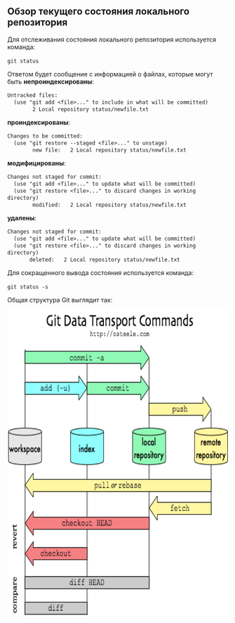 ## Обзор текущего состояния локального репозитория

Для отслеживания состояния локального репозитория используется команда:

`git status`

Ответом будет сообщение с информацией о файлах, которые могут быть **непроиндексированы**:
```
Untracked files:
  (use "git add <file>..." to include in what will be committed)
        2 Local repository status/newfile.txt
```
 **проиндексированы**:
```
Changes to be committed:
  (use "git restore --staged <file>..." to unstage)
        new file:   2 Local repository status/newfile.txt
```

**модифицированы**:
```
Changes not staged for commit:
  (use "git add <file>..." to update what will be committed)
  (use "git restore <file>..." to discard changes in working directory)
        modified:   2 Local repository status/newfile.txt
```

**удалены**:
```
Changes not staged for commit:
  (use "git add <file>..." to update what will be committed)
  (use "git restore <file>..." to discard changes in working directory)
       deleted:   2 Local repository status/newfile.txt
```

Для сокращенного вывода состояния используется команда:

`git status -s`

Общая структура Git выглядит так:

<img src="img/GitDataTransportCommands.png" width="700" height="700" alt="GitMap">


